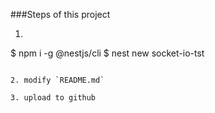 ###Steps of this project

1. ```
$ npm i -g @nestjs/cli
$ nest new socket-io-tst
```

2. modify `README.md`

3. upload to github
